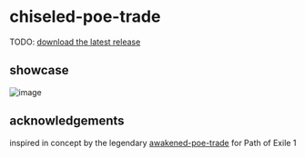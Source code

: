 # chiseled-poe-trade

TODO: [download the latest release](https://github.com/nuttymode/chiseled-poe-trade/releases/latest)

## showcase

![image](https://github.com/user-attachments/assets/53ad8ef6-1f43-451c-b9d0-96b1db387cf9)

## acknowledgements

inspired in concept by the legendary [awakened-poe-trade](https://github.com/SnosMe/awakened-poe-trade) for Path of Exile 1
